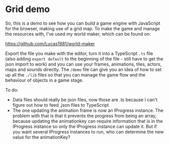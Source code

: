 # Grid demo

So, this is a demo to see how you can build a game engine with JavaScript for the browser, making use of a grid map. To make the game and manage the resources with, I've used my world maker, which can be found on:

https://github.com/Lucas1981/world-maker

Export the file you make with the editor, turn it into a TypeScript `.ts` file (also adding `export default` to the beginning of the file - still have to get the json import to work) and you can use your frames, animations, tiles, actors, maps and sounds directly. The `/demo` file can give you an idea of how to set up all the `./lib` files so that you can manage the game flow and the behaviour of objects in a game stage.

To do:
- Data files should really be json files, now those are .ts because I can't figure out how to feed .json files to TypeScript
- The one updating the animation frame is now an IProgress instance. The problem with that is that it prevents the progress from being an array, because updating the animationkey can require information that is in the IProgress instance so only the IProgress instance can update it. But if you want several IProgress instances to run, who can determine the new value for the animationKey?
